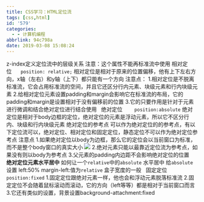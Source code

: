 ```yaml
---
title: CSS学习：HTML定位流
tags: [css,html]
id: '579'
categories:
  - - 计算机编程
abbrlink: 94c798a
date: 2019-03-08 15:08:24
---
```


z-index定义定位流中的层级关系 注意：这个属性不能再标准流中使用 相对定位      `position: relative;` 相对定位是相对于原来的位置偏移，他有上下左右方向，x轴（左右）和y轴（上下）都只能有一个方向 注意点： 1.相对定位是不脱离标准流，它会占用标准流的空间，并且它还区分行内元素、块级元素和行内块级元素 2.给相对定位元素设置padding和margin会影响它在标准流的布局，它的padding和margin是设置相对于没有偏移前的位置 3.它的只要作用是针对于元素进行微调和结合绝对定位进行结合使用   绝对定位        `position:absolute` 绝对定位是相对于body边框的定位，绝对定位的元素是浮动元素，所以它不区分行内、块级和行内块级元素 绝对定位的参考点 可以作为绝对定位的的参考点，有以下定位流可以，绝对定位、相对定位和固定定位，静态定位不可以作为绝对定位参考点 注意点 1.如果绝对定位以body为边框，那么它的定位会以当前窗口为标准，而不是整个body窗口的真实大小 ![](https://gitee.com/wittzhang/pic332b/raw/master/wp-content/uploads/2019/03/2019-03-08-14-17-35-的屏幕截图.png) 2.绝对元素只能以最靠近定位流为参考点，如果没有则以body为参考点 3.父元素的padding内边距不会影响绝对定位的位置   **绝对定位元素水平居中** 如何让一个`relative`中的`absolute` 水平居中 给`absolute`设置 left:50% margin-left:值为`relative` 盒子宽度的一般   固定定位                `position:fixed` 1.固定定位跟绝对元素一样，他也会和浮动元素脱落标准流 2.固定定位不会随着鼠标滚动而滚动，它的方向（left等等）都是相对于当前窗口而言 3.它还有类似的设置，背景设置background-attachment:fixed